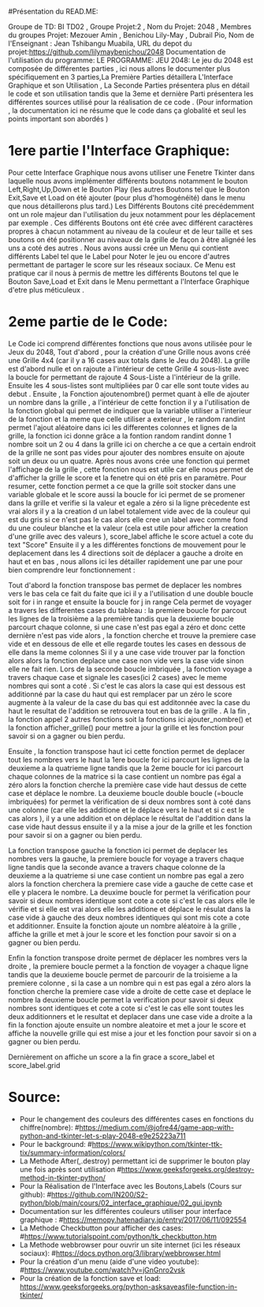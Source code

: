 #Présentation du READ.ME:



Groupe de TD: BI TD02 , Groupe Projet:2 , Nom du Projet: 2048 ,
Membres du groupes Projet: Mezouer Amin , Benichou Lily-May , Dubrail Pio,
Nom de l'Enseignant : Jean Tshibangu Muabila,
URL du depot du projet:https://github.com/lilymaybenichou/2048
Documentation de l'utilisation du programme: 
LE PROGRAMME:
JEU 2048:
Le jeu du 2048 est composée de différentes parties , ici nous allons le documenter plus spécifiquement en 3 parties,La Première Parties détaillera L'Interface Graphique et son Utilisation , La Seconde Parties 
présentera plus en détail le code et son utilisation tandis que la 3eme et dernière Parti présentera 
les différentes sources utilisé pour la réalisation de ce code .
(Pour information , la documentation ici ne résume que le code dans ça globalité et seul les points 
important son abordés )

# 1ere partie l'Interface Graphique:

Pour cette Interface Graphique nous avons utiliser une Fenetre Tkinter dans laquelle nous avons implémenter différents boutons notamment le bouton Left,Right,Up,Down et le Bouton Play (les autres Boutons tel que le Bouton Exit,Save et Load on été ajouter (pour plus d'homogénéité) dans le menu que nous détaillerons plus tard.)
Les Différents Boutons cité precédemment ont un role majeur dan l'utilisation du jeux notamment pour les 
déplacement par exemple . Ces différents Boutons ont été crée avec différent caractères propres à chacun notamment au niveau de la couleur et de leur taille et ses boutons on été positionner au niveaux de la grille de façon à être alignéé les uns a coté des autres . Nous avons aussi crée un Menu qui contient différents Label tel que le Label pour Noter le jeu ou encore d'autres permettant de partager le score sur les réseaux sociaux. Ce Menu est pratique car il nous à permis de mettre les différents Boutons tel que le Bouton Save,Load et Exit dans le Menu permettant a l'Interface Graphique d'etre plus méticuleux .

# 2eme partie de le Code:

Le Code ici comprend différentes fonctions que nous avons utilisée pour le Jeux du 2048,
Tout d'abord , pour la création d'une Grille nous avons créé une Grille 4x4 (car il y a 16 cases aux totals dans le Jeu du 2048). 
La grille est d'abord nulle et on rajoute a l'intérieur de cette Grille 4 sous-liste avec la boucle 
for permettant de rajoute 4 Sous-Liste a l'intérieur de la grille. 
Ensuite les 4 sous-listes sont multipliées par 0 car elle sont toute vides au debut .
Ensuite , la Fonction ajoutenombre() permet quant à elle de ajouter un nombre dans la grille ,
a l'intérieur de cette fonction il y a l'utilisation de la fonction global qui permet de indiquer que la variable utiliser a l'interieur de la fonction et la meme que celle utiliser a exterieur , le random randint permet l'ajout aléatoire dans  ici les differentes colonnes et lignes de la grille, 
la fonction ici donne grâce a la fontion random randint donne 1 nombre soit un 2 ou 4 dans la grille 
ici on cherche a ce que a certain endroit de la grille ne sont pas vides pour ajouter des nombres
ensuite on ajoute soit un deux ou un quatre.
Après nous avons crée une fonction qui permet l'affichage de la grille , cette fonction nous est utile car elle nous permet de  d'afficher la grille le score et la fenetre qui on été pris en paramètre.
Pour resumer, cette fonction permet a ce que  la grille soit stocker dans une variable globale et le score aussi la boucle for ici permet de se promener dans la grille et verifie si la valeur et egale a zéro si la ligne prècedente est vrai alors il y a la creation d un label  totalement vide avec de la couleur qui est du gris si ce n'est pas le cas alors elle cree un label avec comme fond du une couleur blanche et la valeur (cela est utile pour afficher la creation d'une grille avec des valeurs ),
score_label affiche le score actuel a cote du text "Score"
Ensuite il y a les différentes fonctions de mouvement pour le deplacement dans les 4 directions soit de 
déplacer a gauche a droite en haut et en bas , nous allons ici les détailler rapidement une par une pour bien comprendre leur fonctionnement :

Tout d'abord la fonction transpose bas permet de deplacer les nombres vers le bas cela ce fait du faite que ici il y a l'utilisation d une double boucle soit for i in range et ensuite la boucle for j in range
Cela permet de voyager a travers les differentes cases du tableau : 
la premiere boucle for parcout les lignes  de la troisième a la première tandis que la deuxieme boucle parcourt chaque colonne,
si une case n'est pas egal a zéro et donc cette dernière n'est pas vide alors , la fonction cherche et trouve la premiere case vide et en dessous de elle et elle regarde toutes les cases en dessous de elle dans la meme colonnes
Si il y a une case vide trouver par la fonction alors alors la fonction deplace une case non vide vers
la case vide sinon elle ne fait rien. 
Lors de la seconde boucle imbriquée , la fonction voyage a travers chaque case et signale les cases(ici 2 cases) avec le meme nombres qui sont a coté  .  Si c'est le cas alors la case qui est dessous est additionné par la case du haut qui est remplacer par un zéro le score augmente à la valeur de la case du bas qui est additonnée avec la case du haut le resultat de l'addition se retrouvera tout en bas de la grille . A la fin , la fonction appel 2 autres fonctions soit la fonctions ici ajouter_nombre() et la fonction afficher_grille() pour mettre a jour la grille et les fonction pour savoir si on a gagner ou bien perdu.

Ensuite , la fonction transpose haut ici cette fonction permet de deplacer tout les nombres vers le haut 
la 1ere boucle for ici parcourt les lignes de la deuxieme a la quatrieme ligne tandis que la 2eme boucle for ici parcourt chaque colonnes  de la matrice  si la case contient un nombre pas égal a zéro alors la fonction cherche la première case vide haut dessus de cette case et  déplace le nombre. 
La deuxieme boucle double boucle (=boucle imbriquées) for permet la vérification de si deux nombres 
sont à coté dans une colonne (car elle les additione et le déplace vers le haut et si c est le cas alors ),
il y a une addition et on déplace le résultat de l'addition dans la case vide haut dessus  ensuite il y a la mise a jour de la grille et les fonction pour savoir si on a gagner ou bien perdu.

La fonction transpose gauche la fonction ici permet de deplacer les nombres vers la gauche,
la premiere boucle for voyage a travers chaque ligne tandis que la seconde avance a travers chaque colonne de la deuxieme a la quatrieme
si une case contient un nombre pas egal a zero alors la fonction cherchera la premiere case vide 
a gauche de cette case et elle y placera le nombre. 
La deuxime boucle for permet la vérification pour savoir si deux nombres identique sont cote a cote si c'est le cas alors  elle le vérifie et si elle est vrai alors elle les additione et déplace le résulat dans la case vide à gauche des deux nombres identiques qui sont mis cote a cote et  additionner. 
Ensuite la fonction ajoute un nombre aléatoire à la grille , affiche la grille et met 
à jour le score et les fonction pour savoir si on a gagner ou bien perdu.

Enfin la fonction transpose droite  permet de déplacer les nombres vers la droite ,
la premiere boucle permet a la fonction de voyager a chaque ligne tandis que la  deuxieme boucle permet
de parcourir de la troisieme a la premiere colonne , si la case a un nombre qui n est pas egal a zéro 
alors la fonction cherche la premiere case vide a droite de cette case et deplace le nombre 
la deuxieme boucle permet la verification pour savoir si deux nombres sont identiques et cote  a cote si c'est le cas elle sont toutes les deux additionners et le resultat et deplacer dans une 
case vide a droite a la fin la fonction ajoute ensuite un nombre aleatoire et met a jour le score et affiche la nouvelle grille qui est mise a jour et les fonction pour savoir si on a gagner ou bien perdu.

Dernièrement on affiche un score a la fin grace a score_label et score_label.grid

# Source:
- Pour le changement des couleurs des différentes cases en fonctions du chiffre(nombre):
#https://medium.com/@jofre44/game-app-with-python-and-tkinter-let-s-play-2048-e9e25223a711
- Pour le background:
#https://www.wikipython.com/tkinter-ttk-tix/summary-information/colors/
- La Methode After(,.destroy) permettant ici de supprimer le bouton play une fois après sont utilisation
#https://www.geeksforgeeks.org/destroy-method-in-tkinter-python/
- Pour la Réalisation de l'Interface avec les Boutons,Labels (Cours sur github): 
#https://github.com/IN200/S2-python/blob/main/cours/02_interface_graphique/02_gui.ipynb
- Documentation sur les différentes couleurs utiliser pour interface graphique :
#https://memopy.hatenadiary.jp/entry/2017/06/11/092554
- La Methode Checkbutton pour afficher des cases: 
#https://www.tutorialspoint.com/python/tk_checkbutton.htm
- La Methode webbrowser pour ouvrir un site internet (ici les réseaux sociaux):
#https://docs.python.org/3/library/webbrowser.html
- Pour la création d'un menu (aide d'une video youtube):
#https://www.youtube.com/watch?v=jGnGnro2vsk
- Pour la création de la fonction save et load:
https://www.geeksforgeeks.org/python-asksaveasfile-function-in-tkinter/

